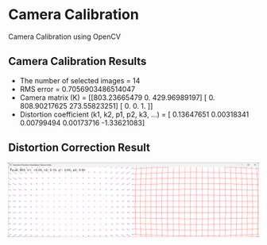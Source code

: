 # Camera Calibration
 Camera Calibration using OpenCV
 ## Camera Calibration Results
* The number of selected images = 14
* RMS error = 0.7056903486514047
* Camera matrix (K) =
[[803.23665479   0.         429.96989197]
 [  0.         808.90217625 273.55823251]
 [  0.           0.           1.        ]]
* Distortion coefficient (k1, k2, p1, p2, k3, ...) = [ 0.13647651  0.00318341  0.00799494  0.00173716 -1.33621083]

## Distortion Correction Result

![Distortion Corrected Image](result.png)
